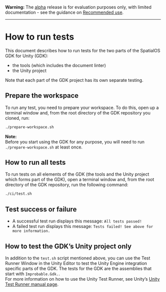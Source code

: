 [google-docs-link]: https://docs.google.com/document/d/1cNB-1CS-m3-28tZfVyi9ljWPiVwjihkphNN4Q9x_3EI/edit (Please place reviews as comments into this document here)

**Warning:** The [alpha](https://docs.improbable.io/reference/latest/shared/release-policy#maturity-stages) release is for evaluation purposes only, with limited documentation - see the guidance on [Recommended use](../../../README.md#recommended-use).

-----

# How to run tests

This document describes how to run tests for the two parts of the SpatialOS GDK for Unity (GDK):
* the tools (which includes the document linter)
* the Unity project

Note that each part of the GDK project has its own separate testing.

## Prepare the workspace
To run any test, you need to prepare your workspace. To do this, open up a terminal window and, from the root directory of the GDK repository you cloned, run:

```bash
./prepare-workspace.sh
```


**Note:**<br/>
Before you start using the GDK for any purpose, you will need to run `./prepare-workspace.sh` at least once.

## How to run all tests
To run tests on all elements of the GDK (the tools and the Unity project which forms part of the GDK), open a terminal window and, from the root directory of the GDK repository, run the following command:

```bash
./ci/test.sh
```

## Test success or failure
* A successful test run displays this message: `All tests passed!`
* A failed test run displays this message: `Tests failed! See above for more information.`

## How to test the GDK’s Unity project only

In addition to the `test.sh` script mentioned above, you can use the Test Runner Window in the Unity Editor to test the Unity Engine integration specific parts of the GDK.
The tests for the GDK are the assemblies that start with `Improbable.Gdk.`.<br>
For more information on how to use the Unity Test Runner, see Unity’s [Unity Test Runner manual page](https://docs.unity3d.com/Manual/testing-editortestsrunner.html).

[//]: # (Editorial review status: Full review 2018-07-13)
